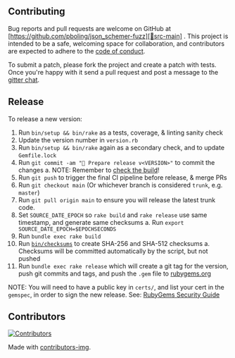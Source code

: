 ## Contributing

Bug reports and pull requests are welcome on GitHub at [https://github.com/pboling/json_schemer-fuzz][🚎src-main]
. This project is intended to be a safe, welcoming space for collaboration, and contributors are expected to adhere to
the [code of conduct][🤝conduct].

To submit a patch, please fork the project and create a patch with tests. Once you're happy with it send a pull request
and post a message to the [gitter chat][🏘chat].

## Release

To release a new version:

1. Run `bin/setup && bin/rake` as a tests, coverage, & linting sanity check
2. Update the version number in `version.rb`
3. Run `bin/setup && bin/rake` again as a secondary check, and to update `Gemfile.lock`
4. Run `git commit -am "🔖 Prepare release v<VERSION>"` to commit the changes
   a. NOTE: Remember to [check the build][🧪build]!
5. Run `git push` to trigger the final CI pipeline before release, & merge PRs
6. Run `git checkout main` (Or whichever branch is considered `trunk`, e.g. `master`)
7. Run `git pull origin main` to ensure you will release the latest trunk code.
8. Set `SOURCE_DATE_EPOCH` so `rake build` and `rake release` use same timestamp, and generate same checksums
   a. Run `export SOURCE_DATE_EPOCH=$EPOCHSECONDS`
9. Run `bundle exec rake build`
10. Run [`bin/checksums`](https://github.com/rubygems/guides/pull/325) to create SHA-256 and SHA-512 checksums
   a. Checksums will be committed automatically by the script, but not pushed
11. Run `bundle exec rake release` which will create a git tag for the version,
   push git commits and tags, and push the `.gem` file to [rubygems.org][💎rubygems]

NOTE: You will need to have a public key in `certs/`, and list your cert in the
`gemspec`, in order to sign the new release.
See: [RubyGems Security Guide][🔒️rubygems-security-guide]

## Contributors

[![Contributors](https://contrib.rocks/image?repo=pboling/json_schemer-fuzz)][🖐contributors]

Made with [contributors-img][🖐contrib-rocks].

[🧪build]: https://github.com/pboling/json_schemer-fuzz/actions
[🏘chat]: https://matrix.to/#/%23pboling_json_schemer-fuzz:gitter.im
[🤝conduct]: https://github.com/pboling/json_schemer-fuzz/blob/main/CODE_OF_CONDUCT.md
[🖐contrib-rocks]: https://contrib.rocks
[🖐contributors]: https://github.com/pboling/json_schemer-fuzz/graphs/contributors
[💎rubygems]: https://rubygems.org
[🔒️rubygems-security-guide]: https://guides.rubygems.org/security/#building-gems
[🚎src-main]: https://github.com/pboling/json_schemer-fuzz
